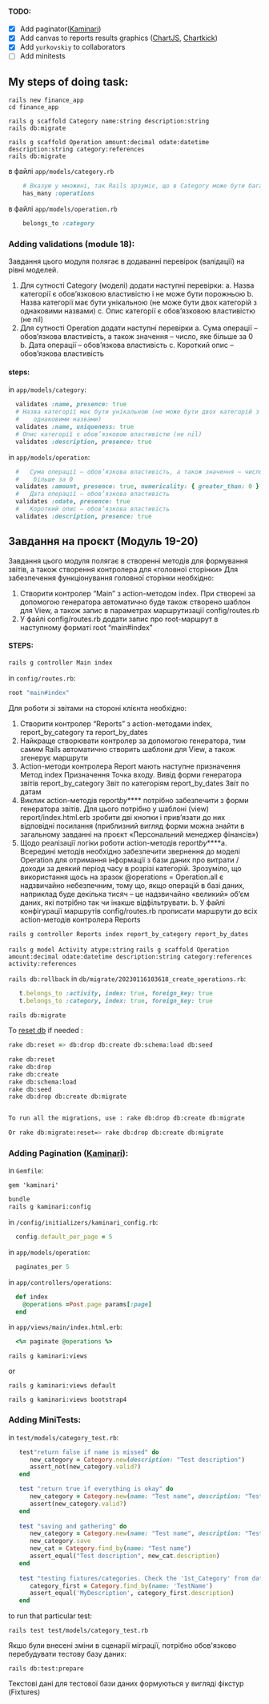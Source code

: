 #### TODO:
- [x] Add paginator([Kaminari](https://github.com/kaminari/kaminari))
- [x] Add canvas to reports results graphics ([ChartJS](https://www.chartjs.org/), [Chartkick](https://chartkick.com/))
- [x] Add `yurkovskiy` to collaborators
- [ ] Add minitests

## My steps of doing task:

`rails new finance_app`  
`cd finance_app`

`rails g scaffold Category name:string description:string`  
`rails db:migrate`

`rails g scaffold Operation amount:decimal odate:datetime description:string category:references`  
`rails db:migrate`

в файлі `app/models/category.rb`

```ruby
    # Вказую у множині, так Rails зрзуміє, що в Category може бути багато Operations
    has_many :operations
```

в файлі `app/models/operation.rb`

```ruby
    belongs_to :category
```

### Adding validations (module 18):

Завдання цього модуля полягає в додаванні перевірок (валідації) на рівні моделей.

1. Для сутності Category (моделі) додати наступні перевірки:
   a. Назва категорії є обов’язковою властивістю і не може бути порожньою
   b. Назва категорії має бути унікальною (не може бути двох категорій з
   однаковими назвами)
   c. Опис категорії є обов’язковою властивістю (не nil)
2. Для сутності Operation додати наступні перевірки
   a. Сума операції – обов’язкова властивість, а також значення – число, яке
   більше за 0
   b. Дата операції – обов’язкова властивість
   c. Короткий опис – обов’язкова властивість

#### steps:

in `app/models/category`:

```ruby
  validates :name, presence: true
  # Назва категорії має бути унікальною (не може бути двох категорій з
  #    однаковими назвами)
  validates :name, uniqueness: true
  # Опис категорії є обов’язковою властивістю (не nil)
  validates :description, presence: true
```

in `app/models/operation`:

```ruby
  #   Сума операції – обов’язкова властивість, а також значення – число, яке
  #    більше за 0
  validates :amount, presence: true, numericality: { greater_than: 0 }
  #   Дата операції – обов’язкова властивість
  validates :odate, presence: true
  #   Короткий опис – обов’язкова властивість
  validates :description, presence: true
```

## Завдання на проєкт (Модуль 19-20)

Завдання цього модуля полягає в створенні методів для формування звітів, а також
створення контролера для «головної сторінки»
Для забезпечення функціонування головної сторінки необхідно:

1. Створити контролер “Main” з action-методом index. При створені за допомогою
   генератора автоматично буде також створено шаблон для View, а також запис в
   параметрах маршрутизації config/routes.rb
2. У файлі config/routes.rb додати запис про root-маршрут в наступному форматі
   root “main#index”

#### STEPS:

```zsh
rails g controller Main index
```

in `config/routes.rb`:

```ruby
root "main#index"
```

Для роботи зі звітами на стороні клієнта необхідно:

1. Створити контролер “Reports” з action-методами index, report_by_category та
   report_by_dates
2. Найкраще створювати контролер за допомогою генератора, тим самим Rails
   автоматично створить шаблони для View, а також згенерує маршрути
3. Action-методи контролера Report мають наступне призначення
   Метод
   index
   Призначення
   Точка входу. Вивід форми генератора
   звітів
   report_by_category
   Звіт по категоріям
   report_by_dates
   Звіт по датам
4. Виклик action-методів report*by*\*\*\*\* потрібно забезпечити з форми генератора
   звітів. Для цього потрібно у шаблоні (view) report/index.html.erb зробити дві
   кнопки і прив’язати до них відповідні посилання (приблизний вигляд форми
   можна знайти в загальному завданні на проєкт «Персональний менеджер
   фінансів»)
5. Щодо реалізації логіки роботи action-методів report*by*\*\*\*\*a. Всередині методів необхідно забезпечити звернення до моделі Operation
   для отримання інформації з бази даних про витрати / доходи за деякий
   період часу в розрізі категорій. Зрозуміло, що використання щось на
   зразок @operations = Operation.all є надзвичайно небезпечним, тому що,
   якщо операцій в базі даних, наприклад буде декілька тисяч – це
   надзвичайно «великий» об’єм даних, які потрібно так чи інакше
   відфільтрувати.
   b. У файлі конфігурації маршрутів config/routes.rb прописати маршрути до
   всіх action-методів контролера Reports

```zsh
rails g controller Reports index report_by_category report_by_dates
```

`rails g model Activity atype:string`
`rails g scaffold Operation amount:decimal odate:datetime description:string category:references activity:references`

`rails db:rollback`
in `db/migrate/20230116103618_create_operations.rb`:

```ruby
   t.belongs_to :activity, index: true, foreign_key: true
   t.belongs_to :category, index: true, foreign_key: true
```

`rails db:migrate`

To [reset db](https://stackoverflow.com/questions/20464924/rails-migration-does-not-change-schema-rb) if needed :
```zsh
rake db:reset => db:drop db:create db:schema:load db:seed

rake db:reset
rake db:drop
rake db:create
rake db:schema:load
rake db:seed
rake db:drop db:create db:migrate


To run all the migrations, use : rake db:drop db:create db:migrate

Or rake db:migrate:reset=> rake db:drop db:create db:migrate
```

### Adding Pagination ([Kaminari](https://github.com/kaminari/kaminari)):

in `Gemfile`:

`gem 'kaminari'`

```zsh
bundle
rails g kaminari:config
```

in `/config/initializers/kaminari_config.rb`:

```ruby
  config.default_per_page = 5
```

in `app/models/operation`:

```ruby
  paginates_per 5
```

in `app/controllers/operations`:

```ruby
  def index
    @operations =Post.page params[:page]
  end
```

in `app/views/main/index.html.erb`:

```ruby
  <%= paginate @operations %>
```

`rails g kaminari:views`

or

`rails g kaminari:views default`

`rails g kaminari:views bootstrap4`



### Adding MiniTests:
in `test/models/category_test.rb`:

```ruby
   test"return false if name is missed" do
      new_category = Category.new(description: "Test description")
      assert_not(new_category.valid?)
   end

   test "return true if everything is okay" do
      new_category = Category.new(name: "Test name", description: "Test description")
      assert(new_category.valid?)
   end
   
   test "saving and gathering" do
      new_category = Category.new(name: "Test name", description: "Test description")
      new_category.save
      new_cat = Category.find_by(name: "Test name")
      assert_equal("Test description", new_cat.description)
   end
   
   test "testing fixtures/categories. Check the '1st_Category' from database" do
      category_first = Category.find_by(name: 'TestName')
      assert_equal('MyDescription', category_first.description)
   end
```
to run that particular test:

`rails test test/models/category_test.rb`

Якшо були внесені зміни в сценарії міграції, потрібно обов'язково 
перебудувати тестову базу даних:

`rails db:test:prepare`

Текстові дані для тестової бази даних формуються у вигляді
фікстур (Fixtures)

